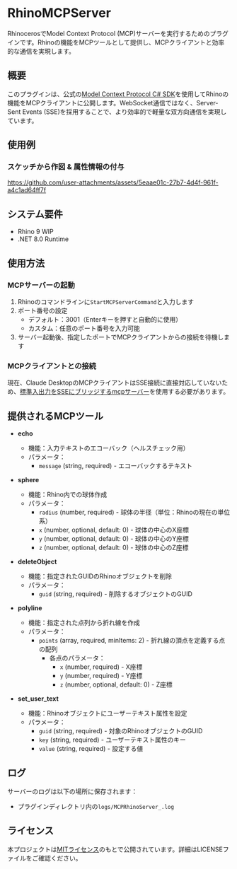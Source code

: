 # RhinoMCPServer

RhinocerosでModel Context Protocol (MCP)サーバーを実行するためのプラグインです。Rhinoの機能をMCPツールとして提供し、MCPクライアントと効率的な通信を実現します。

## 概要

このプラグインは、公式の[Model Context Protocol C# SDK](https://github.com/modelcontextprotocol/csharp-sdk)を使用してRhinoの機能をMCPクライアントに公開します。WebSocket通信ではなく、Server-Sent Events (SSE)を採用することで、より効率的で軽量な双方向通信を実現しています。

## 使用例
### スケッチから作図 & 属性情報の付与
https://github.com/user-attachments/assets/5eaae01c-27b7-4d4f-961f-a4c1ad64ff7f

## システム要件

- Rhino 9 WIP
- .NET 8.0 Runtime

## 使用方法

### MCPサーバーの起動

1. Rhinoのコマンドラインに`StartMCPServerCommand`と入力します
2. ポート番号の設定
   - デフォルト：3001（Enterキーを押すと自動的に使用）
   - カスタム：任意のポート番号を入力可能
3. サーバー起動後、指定したポートでMCPクライアントからの接続を待機します

### MCPクライアントとの接続

現在、Claude DesktopのMCPクライアントはSSE接続に直接対応していないため、[標準入出力をSSEにブリッジするmcpサーバー](https://github.com/boilingdata/mcp-server-and-gw)を使用する必要があります。

## 提供されるMCPツール

- **echo**
  - 機能：入力テキストのエコーバック（ヘルスチェック用）
  - パラメータ：
    - `message` (string, required) - エコーバックするテキスト

- **sphere**
  - 機能：Rhino内での球体作成
  - パラメータ：
    - `radius` (number, required) - 球体の半径（単位：Rhinoの現在の単位系）
    - `x` (number, optional, default: 0) - 球体の中心のX座標
    - `y` (number, optional, default: 0) - 球体の中心のY座標
    - `z` (number, optional, default: 0) - 球体の中心のZ座標

- **deleteObject**
  - 機能：指定されたGUIDのRhinoオブジェクトを削除
  - パラメータ：
    - `guid` (string, required) - 削除するオブジェクトのGUID
- **polyline**
  - 機能：指定された点列から折れ線を作成
  - パラメータ：
    - `points` (array, required, minItems: 2) - 折れ線の頂点を定義する点の配列
      - 各点のパラメータ：
        - `x` (number, required) - X座標
        - `y` (number, required) - Y座標
        - `z` (number, optional, default: 0) - Z座標

- **set_user_text**
  - 機能：Rhinoオブジェクトにユーザーテキスト属性を設定
  - パラメータ：
    - `guid` (string, required) - 対象のRhinoオブジェクトのGUID
    - `key` (string, required) - ユーザーテキスト属性のキー
    - `value` (string, required) - 設定する値


## ログ

サーバーのログは以下の場所に保存されます：
- プラグインディレクトリ内の`logs/MCPRhinoServer_.log`

## ライセンス

本プロジェクトは[MITライセンス](./LICENSE)のもとで公開されています。詳細はLICENSEファイルをご確認ください。
